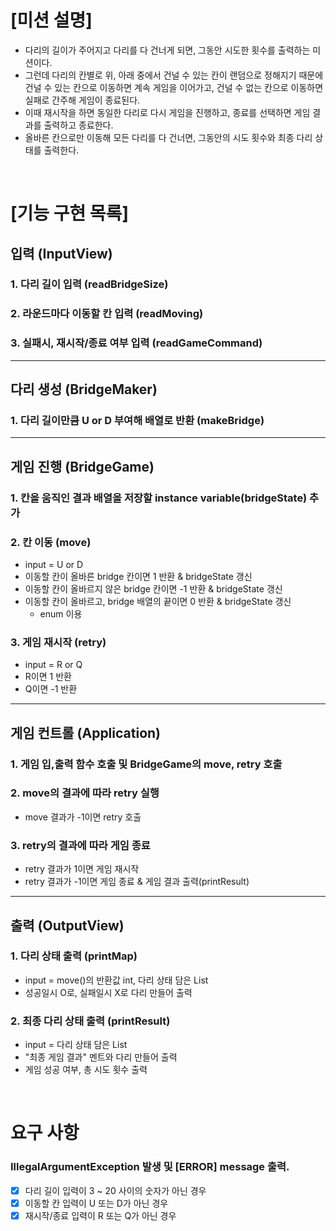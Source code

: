 # [미션 설명]
- 다리의 길이가 주어지고 다리를 다 건너게 되면, 그동안 시도한 횟수를 출력하는 미션이다. 
- 그런데 다리의 칸별로 위, 아래 중에서 건널 수 있는 칸이 랜덤으로 정해지기 때문에 건널 수 있는 칸으로 이동하면
계속 게임을 이어가고, 건널 수 없는 칸으로 이동하면 실패로 간주해 게임이 종료된다. 
- 이때 재시작을 하면 동일한 다리로 다시 게임을 진행하고, 
종료를 선택하면 게임 결과를 출력하고 종료한다.
- 올바른 칸으로만 이동해 모든 다리를 다 건너면, 그동안의 시도 횟수와 최종 다리 상태를 출력한다. 

<br/>

# [기능 구현 목록]
## 입력 (InputView)
### 1. 다리 길이 입력 (readBridgeSize)
### 2. 라운드마다 이동할 칸 입력 (readMoving)
### 3. 실패시, 재시작/종료 여부 입력 (readGameCommand)

- - -
## 다리 생성 (BridgeMaker)
### 1. 다리 길이만큼 U or D 부여해 배열로 반환 (makeBridge)

- - -
## 게임 진행 (BridgeGame)
### 1. 칸을 움직인 결과 배열을 저장할 instance variable(bridgeState) 추가
### 2. 칸 이동 (move)
- input = U or D
- 이동할 칸이 올바른 bridge 칸이면 1 반환 & bridgeState 갱신
- 이동할 칸이 올바르지 않은 bridge 칸이면 -1 반환 & bridgeState 갱신
- 이동할 칸이 올바르고, bridge 배열의 끝이면 0 반환 & bridgeState 갱신
  - enum 이용
### 3. 게임 재시작 (retry)
- input = R or Q
- R이면 1 반환
- Q이면 -1 반환
- - - 

## 게임 컨트롤 (Application)
### 1. 게임 입,출력 함수 호출 및 BridgeGame의 move, retry 호출
### 2. move의 결과에 따라 retry 실행
- move 결과가 -1이면 retry 호출
### 3. retry의 결과에 따라 게임 종료
- retry 결과가 1이면 게임 재시작
- retry 결과가 -1이면 게임 종료 & 게임 결과 출력(printResult)
- - - 

## 출력 (OutputView)
### 1. 다리 상태 출력 (printMap)
- input = move()의 반환값 int, 다리 상태 담은 List
- 성공일시 O로, 실패일시 X로 다리 만들어 출력
### 2. 최종 다리 상태 출력 (printResult)
- input = 다리 상태 담은 List
- "최종 게임 결과" 멘트와 다리 만들어 출력
- 게임 성공 여부, 총 시도 횟수 출력


<br/>

# 요구 사항
### IllegalArgumentException 발생 및 [ERROR] message 출력.
- [x] 다리 길이 입력이 3 ~ 20 사이의 숫자가 아닌 경우
- [x] 이동할 칸 입력이 U 또는 D가 아닌 경우
- [x] 재시작/종료 입력이 R 또는 Q가 아닌 경우
